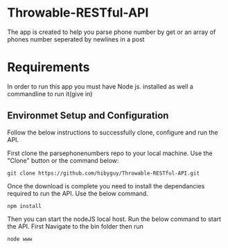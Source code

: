 # Throwable-RESTful-API
The app is created to help you parse phone number by get or an array of phones number seperated by newlines in a post
# Requirements
In order to run this app you must have Node js. installed as well a commandline to run it(give in)
## Environmet Setup and Configuration
Follow the below instructions to successfully clone, configure and run the API. 

First clone the parsephonenumbers repo to your local machine. Use the "Clone" button or the command below:

```
git clone https://github.com/hibyguy/Throwable-RESTful-API.git
```

Once the download is complete you need to install the dependancies required to run the API. Use the below command.

```
npm install
```

Then you can start the nodeJS local host. Run the below command to start the API.
First Navigate to the bin folder then run
```
node www
```
